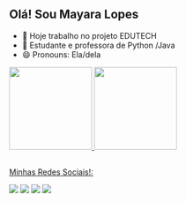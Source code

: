 ## Olá! Sou Mayara Lopes

- 🔭 Hoje trabalho no projeto EDUTECH
- 🌱 Estudante e professora de Python /Java
- 😄 Pronouns: Ela/dela

<div>
  <a href="https://github.com/MayaraLopesP">
  <img height="150em" src="https://github-readme-stats.vercel.app/api?username=MayaraLopesP&show_icons=true&theme=dracula&include_all_commits=true&count_private=true"/>
  <img height="150em" src="https://github-readme-stats.vercel.app/api/top-langs/?username=MayaraLopesP&layout=compact&langs_count=16&theme=dracula"/>
</div>
  
   ##
  
 <p>
  Minhas Redes Sociais!: 
</p>
<div> 
  <a href="https://web.facebook.com/mayara.lopes1" target="_blank"><img src="https://img.shields.io/badge/Facebook-1877F2?style=for-the-badge&logo=facebook&logoColor=white" target="_blank"/></a>
  <a href="https://instagram.com/mayaralopes_pereira" target="_blank"><img src="https://img.shields.io/badge/-Instagram-%23E4405F?style=for-the-badge&logo=instagram&logoColor=white" target="_blank"></a>
  <a href = "mailto:mayara.lopespe@gmail.com"><img src="https://img.shields.io/badge/-Gmail-%23333?style=for-the-badge&logo=gmail&logoColor=white" target="_blank"></a>
  <a href="https://www.linkedin.com/in/mayara-lopes-058498130" target="_blank"><img src="https://img.shields.io/badge/-LinkedIn-%230077B5?style=for-the-badge&logo=linkedin&logoColor=white" target="_blank"></a> 
